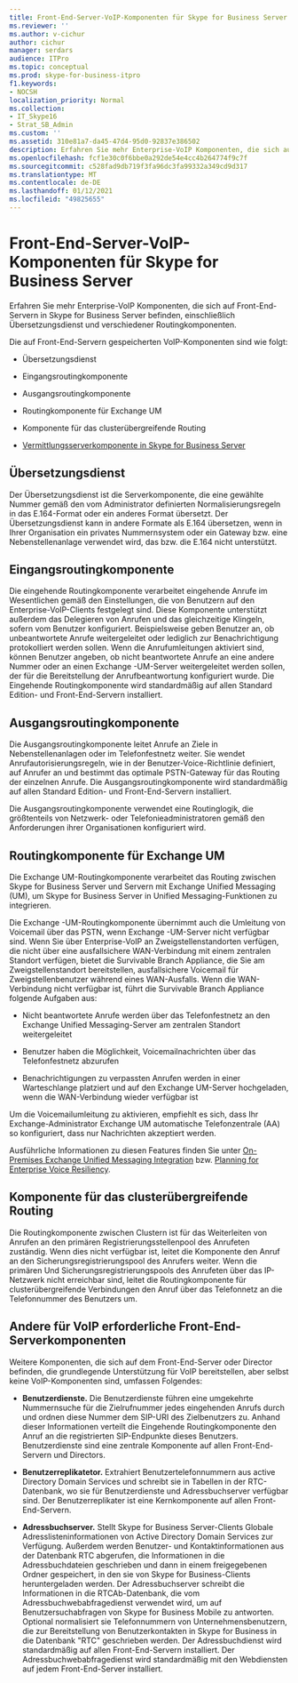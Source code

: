 ```yaml
---
title: Front-End-Server-VoIP-Komponenten für Skype for Business Server
ms.reviewer: ''
ms.author: v-cichur
author: cichur
manager: serdars
audience: ITPro
ms.topic: conceptual
ms.prod: skype-for-business-itpro
f1.keywords:
- NOCSH
localization_priority: Normal
ms.collection:
- IT_Skype16
- Strat_SB_Admin
ms.custom: ''
ms.assetid: 310e81a7-da45-47d4-95d0-92837e386502
description: Erfahren Sie mehr Enterprise-VoIP Komponenten, die sich auf Front-End-Servern in Skype for Business Server befinden, einschließlich Übersetzungsdienst und verschiedener Routingkomponenten.
ms.openlocfilehash: fcf1e30c0f6bbe0a292de54e4cc4b264774f9c7f
ms.sourcegitcommit: c528fad9db719f3fa96dc3fa99332a349cd9d317
ms.translationtype: MT
ms.contentlocale: de-DE
ms.lasthandoff: 01/12/2021
ms.locfileid: "49825655"
---
```

# <a name="front-end-server-voip-components-for-skype-for-business-server"></a>Front-End-Server-VoIP-Komponenten für Skype for Business Server

Erfahren Sie mehr Enterprise-VoIP Komponenten, die sich auf Front-End-Servern in Skype for Business Server befinden, einschließlich Übersetzungsdienst und verschiedener Routingkomponenten.

Die auf Front-End-Servern gespeicherten VoIP-Komponenten sind wie folgt:

- Übersetzungsdienst

- Eingangsroutingkomponente

- Ausgangsroutingkomponente

- Routingkomponente für Exchange UM

- Komponente für das clusterübergreifende Routing

- [Vermittlungsserverkomponente in Skype for Business Server](mediation-server.md)

## <a name="translation-service"></a>Übersetzungsdienst

Der Übersetzungsdienst ist die Serverkomponente, die eine gewählte Nummer gemäß den vom Administrator definierten Normalisierungsregeln in das E.164-Format oder ein anderes Format übersetzt. Der Übersetzungsdienst kann in andere Formate als E.164 übersetzen, wenn in Ihrer Organisation ein privates Nummernsystem oder ein Gateway bzw. eine Nebenstellenanlage verwendet wird, das bzw. die E.164 nicht unterstützt.

## <a name="inbound-routing-component"></a>Eingangsroutingkomponente

Die eingehende Routingkomponente verarbeitet eingehende Anrufe im Wesentlichen gemäß den Einstellungen, die von Benutzern auf den Enterprise-VoIP-Clients festgelegt sind. Diese Komponente unterstützt außerdem das Delegieren von Anrufen und das gleichzeitige Klingeln, sofern vom Benutzer konfiguriert. Beispielsweise geben Benutzer an, ob unbeantwortete Anrufe weitergeleitet oder lediglich zur Benachrichtigung protokolliert werden sollen. Wenn die Anrufumleitungen aktiviert sind, können Benutzer angeben, ob nicht beantwortete Anrufe an eine andere Nummer oder an einen Exchange -UM-Server weitergeleitet werden sollen, der für die Bereitstellung der Anrufbeantwortung konfiguriert wurde. Die Eingehende Routingkomponente wird standardmäßig auf allen Standard Edition- und Front-End-Servern installiert.

## <a name="outbound-routing-component"></a>Ausgangsroutingkomponente

Die Ausgangsroutingkomponente leitet Anrufe an Ziele in Nebenstellenanlagen oder im Telefonfestnetz weiter. Sie wendet Anrufautorisierungsregeln, wie in der Benutzer-Voice-Richtlinie definiert, auf Anrufer an und bestimmt das optimale PSTN-Gateway für das Routing der einzelnen Anrufe. Die Ausgangsroutingkomponente wird standardmäßig auf allen Standard Edition- und Front-End-Servern installiert.

Die Ausgangsroutingkomponente verwendet eine Routinglogik, die größtenteils von Netzwerk- oder Telefonieadministratoren gemäß den Anforderungen ihrer Organisationen konfiguriert wird.

## <a name="exchange-um-routing-component"></a>Routingkomponente für Exchange UM

Die Exchange UM-Routingkomponente verarbeitet das Routing zwischen Skype for Business Server und Servern mit Exchange Unified Messaging (UM), um Skype for Business Server in Unified Messaging-Funktionen zu integrieren.

Die Exchange -UM-Routingkomponente übernimmt auch die Umleitung von Voicemail über das PSTN, wenn Exchange -UM-Server nicht verfügbar sind. Wenn Sie über Enterprise-VoIP an Zweigstellenstandorten verfügen, die nicht über eine ausfallsichere WAN-Verbindung mit einem zentralen Standort verfügen, bietet die Survivable Branch Appliance, die Sie am Zweigstellenstandort bereitstellen, ausfallsichere Voicemail für Zweigstellenbenutzer während eines WAN-Ausfalls. Wenn die WAN-Verbindung nicht verfügbar ist, führt die Survivable Branch Appliance folgende Aufgaben aus:

- Nicht beantwortete Anrufe werden über das Telefonfestnetz an den Exchange Unified Messaging-Server am zentralen Standort weitergeleitet

- Benutzer haben die Möglichkeit, Voicemailnachrichten über das Telefonfestnetz abzurufen

- Benachrichtigungen zu verpassten Anrufen werden in einer Warteschlange platziert und auf den Exchange UM-Server hochgeladen, wenn die WAN-Verbindung wieder verfügbar ist

Um die Voicemailumleitung zu aktivieren, empfiehlt es sich, dass Ihr Exchange-Administrator Exchange UM automatische Telefonzentrale (AA) so konfiguriert, dass nur Nachrichten akzeptiert werden.

Ausführliche Informationen zu diesen Features finden Sie unter [On-Premises Exchange Unified Messaging Integration](https://technet.microsoft.com/library/e7c63a71-2d99-4aa9-b649-36c1a431bdf1.aspx) bzw. [Planning for Enterprise Voice Resiliency](https://technet.microsoft.com/library/ca116700-1055-4ca5-9b87-4c7f380c3655.aspx).

## <a name="intercluster-routing-component"></a>Komponente für das clusterübergreifende Routing

Die Routingkomponente zwischen Clustern ist für das Weiterleiten von Anrufen an den primären Registrierungsstellenpool des Anrufeten zuständig. Wenn dies nicht verfügbar ist, leitet die Komponente den Anruf an den Sicherungsregistrierungspool des Anrufers weiter. Wenn die primären Und Sicherungsregistrierungspools des Anrufeten über das IP-Netzwerk nicht erreichbar sind, leitet die Routingkomponente für clusterübergreifende Verbindungen den Anruf über das Telefonnetz an die Telefonnummer des Benutzers um.

## <a name="other-front-end-server-components-required-for-voip"></a>Andere für VoIP erforderliche Front-End-Serverkomponenten

Weitere Komponenten, die sich auf dem Front-End-Server oder Director befinden, die grundlegende Unterstützung für VoIP bereitstellen, aber selbst keine VoIP-Komponenten sind, umfassen Folgendes:

- **Benutzerdienste.** Die Benutzerdienste führen eine umgekehrte Nummernsuche für die Zielrufnummer jedes eingehenden Anrufs durch und ordnen diese Nummer dem SIP-URI des Zielbenutzers zu. Anhand dieser Informationen verteilt die Eingehende Routingkomponente den Anruf an die registrierten SIP-Endpunkte dieses Benutzers. Benutzerdienste sind eine zentrale Komponente auf allen Front-End-Servern und Directors.

- **Benutzerreplikatetor.** Extrahiert Benutzertelefonnummern aus active Directory Domain Services und schreibt sie in Tabellen in der RTC-Datenbank, wo sie für Benutzerdienste und Adressbuchserver verfügbar sind. Der Benutzerreplikater ist eine Kernkomponente auf allen Front-End-Servern.

- **Adressbuchserver.** Stellt Skype for Business Server-Clients Globale Adresslisteninformationen von Active Directory Domain Services zur Verfügung. Außerdem werden Benutzer- und Kontaktinformationen aus der Datenbank RTC abgerufen, die Informationen in die Adressbuchdateien geschrieben und dann in einem freigegebenen Ordner gespeichert, in den sie von Skype for Business-Clients heruntergeladen werden. Der Adressbuchserver schreibt die Informationen in die RTCAb-Datenbank, die vom Adressbuchwebabfragedienst verwendet wird, um auf Benutzersuchabfragen von Skype for Business Mobile zu antworten. Optional normalisiert sie Telefonnummern von Unternehmensbenutzern, die zur Bereitstellung von Benutzerkontakten in Skype for Business in die Datenbank "RTC" geschrieben werden. Der Adressbuchdienst wird standardmäßig auf allen Front-End-Servern installiert. Der Adressbuchwebabfragedienst wird standardmäßig mit den Webdiensten auf jedem Front-End-Server installiert.


